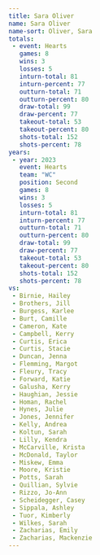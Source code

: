 ```yaml
---
title: Sara Oliver
name: Sara Oliver
name-sort: Oliver, Sara
totals:
 - event: Hearts
   games: 8
   wins: 3
   losses: 5
   inturn-total: 81
   inturn-percent: 77
   outturn-total: 71
   outturn-percent: 80
   draw-total: 99
   draw-percent: 77
   takeout-total: 53
   takeout-percent: 80
   shots-total: 152
   shots-percent: 78
years:
 - year: 2023
   event: Hearts
   team: "WC"
   position: Second
   games: 8
   wins: 3
   losses: 5
   inturn-total: 81
   inturn-percent: 77
   outturn-total: 71
   outturn-percent: 80
   draw-total: 99
   draw-percent: 77
   takeout-total: 53
   takeout-percent: 80
   shots-total: 152
   shots-percent: 78
vs:
 - Birnie, Hailey
 - Brothers, Jill
 - Burgess, Karlee
 - Burt, Camille
 - Cameron, Kate
 - Campbell, Kerry
 - Curtis, Erica
 - Curtis, Stacie
 - Duncan, Jenna
 - Flemming, Margot
 - Fleury, Tracy
 - Forward, Katie
 - Galusha, Kerry
 - Haughian, Jessie
 - Homan, Rachel
 - Hynes, Julie
 - Jones, Jennifer
 - Kelly, Andrea
 - Koltun, Sarah
 - Lilly, Kendra
 - McCarville, Krista
 - McDonald, Taylor
 - Miskew, Emma
 - Moore, Kristie
 - Potts, Sarah
 - Quillian, Sylvie
 - Rizzo, Jo-Ann
 - Scheidegger, Casey
 - Sippala, Ashley
 - Tuor, Kimberly
 - Wilkes, Sarah
 - Zacharias, Emily
 - Zacharias, Mackenzie
---
```

